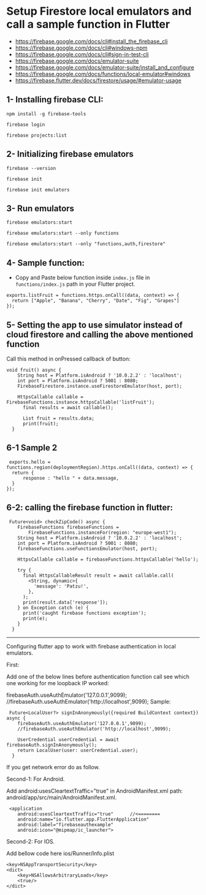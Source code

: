# Setup Firestore local emulators and call a sample function in Flutter




* https://firebase.google.com/docs/cli#install_the_firebase_cli
* https://firebase.google.com/docs/cli#windows-npm
* https://firebase.google.com/docs/cli#sign-in-test-cli
* https://firebase.google.com/docs/emulator-suite
* https://firebase.google.com/docs/emulator-suite/install_and_configure
* https://firebase.google.com/docs/functions/local-emulator#windows
* https://firebase.flutter.dev/docs/firestore/usage/#emulator-usage

1- Installing firebase CLI:
------------------------------
```
npm install -g firebase-tools
```
```
firebase login
```
```
firebase projects:list
```

2- Initializing firebase emulators
-----------------------------------
```
firebase --version
```
```
firebase init
```
```
firebase init emulators
```

3- Run emulators
-----------------------------
```
firebase emulators:start
```
```
firebase emulators:start --only functions
```
```
firebase emulators:start --only "functions,auth,firestore"
```

4- Sample function:
-------------------------------
* Copy and Paste below function inside `index.js` file in `functions/index.js` path in your Flutter project.
```
exports.listFruit = functions.https.onCall((data, context) => {
  return ["Apple", "Banana", "Cherry", "Date", "Fig", "Grapes"]
});
```

5- Setting the app to use simulator instead of cloud firestore and calling the above mentioned function
--------------------------
Call this method in onPressed callback of button:
```
void fruit() async {
    String host = Platform.isAndroid ? '10.0.2.2' : 'localhost';
    int port = Platform.isAndroid ? 5001 : 8080;
    FirebaseFirestore.instance.useFirestoreEmulator(host, port);
    
    HttpsCallable callable = FirebaseFunctions.instance.httpsCallable('listFruit');
      final results = await callable();
      
      List fruit = results.data;
      print(fruit);
  }
```

6-1 Sample 2
---
```
 exports.hello = functions.region(deploymentRegion).https.onCall((data, context) => {
  return {
      response : "hello " + data.message,
  }
});
```


6-2: calling the firebase function in flutter:
-----
```
 Future<void> checkZipCode() async {
    FirebaseFunctions firebaseFunctions =
        FirebaseFunctions.instanceFor(region: "europe-west1");
    String host = Platform.isAndroid ? '10.0.2.2' : 'localhost';
    int port = Platform.isAndroid ? 5001 : 8080;
    firebaseFunctions.useFunctionsEmulator(host, port);

    HttpsCallable callable = firebaseFunctions.httpsCallable('hello');

    try {
      final HttpsCallableResult result = await callable.call(
        <String, dynamic>{
          'message': 'Patzu!',
        },
      );
      print(result.data['response']);
    } on Exception catch (e) {
      print('caught firebase functions exception');
      print(e);
    }
  }
```


----------------

Configuring flutter app to work with firebase authentication in local emulators.

First:

Add one of the below lines before authentication function call see which one working for me loopback IP worked:

 firebaseAuth.useAuthEmulator('127.0.0.1',9099);
 //firebaseAuth.useAuthEmulator('http://localhost',9099);
Sample:

```
 Future<LocalUser?> signInAnonymously({required BuildContext context}) async {
    firebaseAuth.useAuthEmulator('127.0.0.1',9099);
    //firebaseAuth.useAuthEmulator('http://localhost',9099);

    UserCredential userCredential = await firebaseAuth.signInAnonymously();
    return LocalUser(user: userCredential.user);
  }
 ```
 
If you get network error do as follow.

Second-1: For Android.

Add android:usesCleartextTraffic="true" in AndroidManifest.xml path: android/app/src/main/AndroidManifest.xml.

```
 <application
    android:usesCleartextTraffic="true"      //<========
    android:name="io.flutter.app.FlutterApplication"
    android:label="firebaseauthexample"
    android:icon="@mipmap/ic_launcher">
```
    
Second-2: For IOS.

Add bellow code here ios/Runner/Info.plist
```
<key>NSAppTransportSecurity</key>
<dict>
    <key>NSAllowsArbitraryLoads</key>
    <true/>
</dict>

```












